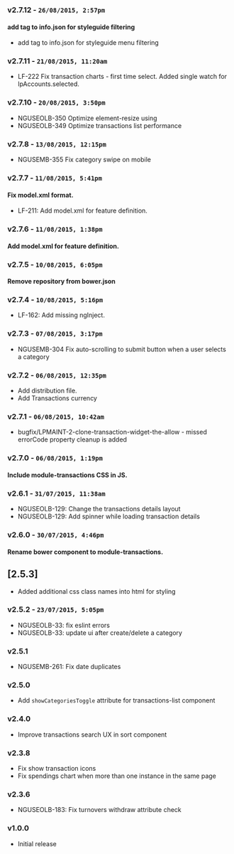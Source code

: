 ### v2.7.12 - `26/08/2015, 2:57pm`
#### add tag to info.json for styleguide filtering  
* add tag to info.json for styleguide menu filtering  


### v2.7.11 - `21/08/2015, 11:20am`
* LF-222 Fix transaction charts - first time select. Added single watch for lpAccounts.selected. 


### v2.7.10 - `20/08/2015, 3:50pm`
* NGUSEOLB-350 Optimize element-resize using  
* NGUSEOLB-349 Optimize transactions list performance  


### v2.7.8 - `13/08/2015, 12:15pm`
* NGUSEMB-355 Fix category swipe on mobile


### v2.7.7 - `11/08/2015, 5:41pm`
#### Fix model.xml format.
* LF-211: Add model.xml for feature definition.


### v2.7.6 - `11/08/2015, 1:38pm`
#### Add model.xml for feature definition.


### v2.7.5 - `10/08/2015, 6:05pm`
#### Remove repository from bower.json


### v2.7.4 - `10/08/2015, 5:16pm`
* LF-162: Add missing ngInject.


### v2.7.3 - `07/08/2015, 3:17pm`
* NGUSEMB-304 Fix auto-scrolling to submit button when a user selects a category

### v2.7.2 - `06/08/2015, 12:35pm`
* Add distribution file.
* Add Transactions currency

### v2.7.1 - `06/08/2015, 10:42am`
* bugfix/LPMAINT-2-clone-transaction-widget-the-allow - missed errorCode property cleanup is added

### v2.7.0 - `06/08/2015, 1:19pm`
#### Include module-transactions CSS in JS.

### v2.6.1 - `31/07/2015, 11:38am`
* NGUSEOLB-129: Change the transactions details layout
* NGUSEOLB-129: Add spinner while loading transaction details

### v2.6.0 - `30/07/2015, 4:46pm`
#### Rename bower component to module-transactions.

## [2.5.3]
* Added additional css class names into html for styling

### v2.5.2 - `23/07/2015, 5:05pm`
* NGUSEOLB-33: fix eslint errors
* NGUSEOLB-33: update ui after create/delete a category

### v2.5.1
* NGUSEMB-261: Fix date duplicates

### v2.5.0
* Add `showCategoriesToggle` attribute for transactions-list component

### v2.4.0
* Improve transactions search UX in sort component

### v2.3.8
* Fix show transaction icons
* Fix spendings chart when more than one instance in the same page

### v2.3.6
* NGUSEOLB-183: Fix turnovers withdraw attribute check

### v1.0.0
* Initial release
